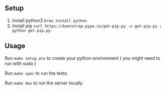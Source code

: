 ## Setup

1. Install python3 `brew install python`
2. Install pip `curl https://bootstrap.pypa.io/get-pip.py -o get-pip.py ; python get-pip.py`

## Usage
Run `make setup_env` to create your python environment ( you might need to run with sudo )

Run `make spec` to run the tests.

Run `make dev` to run the server locally.
